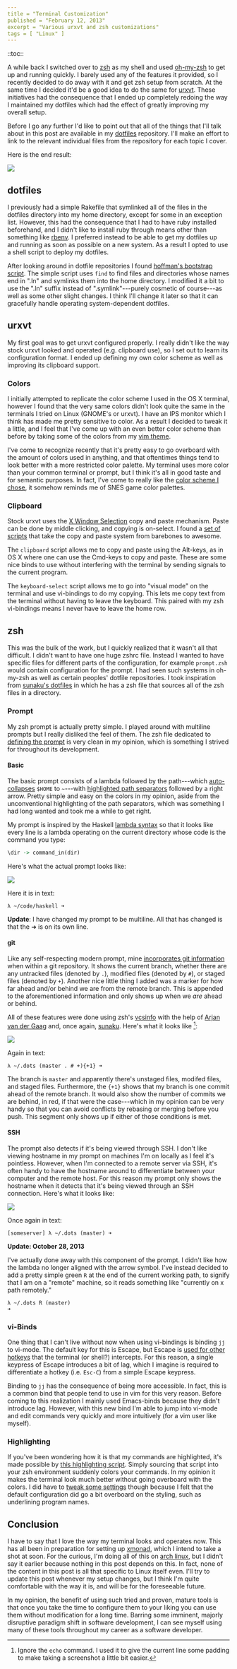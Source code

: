 ```yaml
---
title = "Terminal Customization"
published = "February 12, 2013"
excerpt = "Various urxvt and zsh customizations"
tags = [ "Linux" ]
---
```


::toc::

A while back I switched over to [zsh](http://en.wikipedia.org/wiki/Z_shell) as my shell and used [oh-my-zsh](https://github.com/robbyrussell/oh-my-zsh) to get up and running quickly. I barely used any of the features it provided, so I recently decided to do away with it and get zsh setup from scratch. At the same time I decided it'd be a good idea to do the same for [urxvt](http://en.wikipedia.org/wiki/Rxvt-unicode). These initiatives had the consequence that I ended up completely redoing the way I maintained my dotfiles which had the effect of greatly improving my overall setup.

Before I go any further I'd like to point out that all of the things that I'll talk about in this post are available in my [dotfiles](https://github.com/blaenk/dots) repository. I'll make an effort to link to the relevant individual files from the repository for each topic I cover.

Here is the end result:

<img src="/images/posts/terminal-customization/urxvt.png" class="center">

## dotfiles

I previously had a simple Rakefile that symlinked all of the files in the dotfiles directory into my home directory, except for some in an exception list. However, this had the consequence that I had to have ruby installed beforehand, and I didn't like to install ruby through means other than something like [rbenv](https://github.com/sstephenson/rbenv/). I preferred instead to be able to get my dotfiles up and running as soon as possible on a new system. As a result I opted to use a shell script to deploy my dotfiles.

After looking around in dotfile repositories I found [hoffman's bootstrap script](https://github.com/holman/dotfiles/blob/master/script/bootstrap). The simple script uses `find` to find files and directories whose names end in ".ln" and symlinks them into the home directory. I modified it a bit to use the ".ln" suffix instead of ".symlink"---purely cosmetic of course---as well as some other slight changes. I think I'll change it later so that it can gracefully handle operating system-dependent dotfiles.

## urxvt

My first goal was to get urxvt configured properly. I really didn't like the way stock urxvt looked and operated (e.g. clipboard use), so I set out to learn its configuration format. I ended up defining my own color scheme as well as improving its clipboard support.

### Colors

I initially attempted to replicate the color scheme I used in the OS X terminal, however I found that the very same colors didn't look quite the same in the terminals I tried on Linux (GNOME's or urxvt). I have an IPS monitor which I think has made me pretty sensitive to color. As a result I decided to tweak it a little, and I feel that I've come up with an even better color scheme than before by taking some of the colors from my [vim theme](https://github.com/blaenk/dots/blob/master/vim/vim.ln/colors/blaenk.vim).

I've come to recognize recently that it's pretty easy to go overboard with the amount of colors used in anything, and that oftentimes things tend to look better with a more restricted color palette. My terminal uses more color than your common terminal or prompt, but I think it's all in good taste and for semantic purposes. In fact, I've come to really like the [color scheme I chose](https://github.com/blaenk/dots/blob/master/X11/Xresources.ln#L40), it somehow reminds me of SNES game color palettes.

### Clipboard

Stock urxvt uses the [X Window Selection](http://en.wikipedia.org/wiki/X_Window_selection) copy and paste mechanism. Paste can be done by middle clicking, and copying is on-select. I found a [set of scripts](https://github.com/muennich/urxvt-perls) that take the copy and paste system from barebones to awesome.

The `clipboard` script allows me to copy and paste using the Alt-keys, as in OS X where one can use the Cmd-keys to copy and paste. These are some nice binds to use without interfering with the terminal by sending signals to the current program.

The `keyboard-select` script allows me to go into "visual mode" on the terminal and use vi-bindings to do my copying. This lets me copy text from the terminal without having to leave the keyboard. This paired with my zsh vi-bindings means I never have to leave the home row.

## zsh

This was the bulk of the work, but I quickly realized that it wasn't all that difficult. I didn't want to have one huge zshrc file. Instead I wanted to have specific files for different parts of the configuration, for example `prompt.zsh` would contain configuration for the prompt. I had seen such systems in oh-my-zsh as well as certain peoples' dotfile repositories. I took inspiration from [sunaku's dotfiles](https://github.com/sunaku/home) in which he has a zsh file that sources all of the zsh files in a directory.

### Prompt

My zsh prompt is actually pretty simple. I played around with multiline prompts but I really disliked the feel of them. The zsh file dedicated to [defining the prompt](https://github.com/blaenk/dots/blob/master/zsh/zsh/prompt.zsh) is very clean in my opinion, which is something I strived for throughout its development.

#### Basic

The basic prompt consists of a lambda followed by the path---which [auto-collapses](http://stevelosh.com/blog/2010/02/my-extravagant-zsh-prompt/#current-directory) `$HOME` to `~`---with [highlighted path separators](http://superuser.com/questions/49092/how-to-format-the-path-in-a-zsh-prompt) followed by a right arrow. Pretty simple and easy on the colors in my opinion, aside from the unconventional highlighting of the path separators, which was something I had long wanted and took me a while to get right.

My prompt is inspired by the Haskell [lambda syntax](http://www.haskell.org/haskellwiki/Lambda_abstraction) so that it looks like every line is a lambda operating on the current directory whose code is the command you type:

``` haskell
\dir -> command_in(dir)
```

Here's what the actual prompt looks like:

<img src="/images/posts/terminal-customization/basic-prompt.png" class="center">

Here it is in text:

```
λ ~/code/haskell ➜
```

**Update**: I have changed my prompt to be multiline. All that has changed is that the ➜ is on its own line.

#### git

Like any self-respecting modern prompt, mine [incorporates git information](https://github.com/blaenk/dots/blob/master/zsh/zsh/vcsinfo.zsh) when within a git repository. It shows the current branch, whether there are any untracked files (denoted by `.`), modified files (denoted by `#`), or staged files (denoted by `+`). Another nice little thing I added was a marker for how far ahead and/or behind we are from the remote branch. This is appended to the aforementioned information and only shows up when we _are_ ahead or behind.

All of these features were done using zsh's [vcsinfo](http://zsh.sourceforge.net/Doc/Release/User-Contributions.html#Version-Control-Information) with the help of [Arjan van der Gaag](http://arjanvandergaag.nl/blog/customize-zsh-prompt-with-vcs-info.html) and, once again, [sunaku](https://github.com/sunaku/home/blob/master/.zsh/config/prompt.zsh). Here's what it looks like [^echo]\:

<img src="/images/posts/terminal-customization/git-prompt.png" class="center">

Again in text:

```
λ ~/.dots (master . # +){+1} ➜ 
```

The branch is `master` and apparently there's unstaged files, modifed files, and staged files. Furthermore, the `{+1}` shows that my branch is one commit ahead of the remote branch. It would also show the number of commits we are behind, in red, if that were the case---which in my opinion can be very handy so that you can avoid conflicts by rebasing or merging before you push. This segment only shows up if either of those conditions is met.

#### SSH

The prompt also detects if it's being viewed through SSH. I don't like viewing hostname in my prompt on machines I'm on locally as I feel it's pointless. However, when I'm connected to a remote server via SSH, it's often handy to have the hostname around to differentiate between your computer and the remote host. For this reason my prompt only shows the hostname when it detects that it's being viewed through an SSH connection. Here's what it looks like:

<img src="/images/posts/terminal-customization/ssh-prompt.png" class="center">

Once again in text:

```
[someserver] λ ~/.dots (master) ➜ 
```

**Update: October 28, 2013**

I've actually done away with this component of the prompt. I didn't like how the lambda no longer aligned with the arrow symbol. I've instead decided to add a pretty simple green `R` at the end of the current working path, to signify that I am on a "remote" machine, so it reads something like "currently on x path remotely."

```
λ ~/.dots R (master)
➜
```

### vi-Binds

One thing that I can't live without now when using vi-bindings is binding `jj` to vi-mode. The default key for this is Escape, but Escape is [used for other hotkeys](http://unix.stackexchange.com/questions/23138/esc-key-causes-a-small-delay-in-terminal-due-to-its-alt-behavior) that the terminal (or shell?) intercepts. For this reason, a single keypress of Escape introduces a bit of lag, which I imagine is required to differentiate a hotkey (i.e. `Esc-C`) from a simple Escape keypress.

Binding to `jj` has the consequence of being more accessible. In fact, this is a common bind that people tend to use in vim for this very reason. Before coming to this realization I mainly used Emacs-binds because they didn't introduce lag. However, with this new bind I'm able to jump into vi-mode and edit commands very quickly and more intuitively (for a vim user like myself).

### Highlighting

If you've been wondering how it is that my commands are highlighted, it's made possible by [this highlighting script](https://github.com/zsh-users/zsh-syntax-highlighting). Simply sourcing that script into your zsh environment suddenly colors your commands. In my opinion it makes the terminal look much better without going overboard with the colors. I did have to [tweak some settings](https://github.com/blaenk/dots/blob/master/zsh/zsh/highlight.zsh) though because I felt that the default configuration did go a bit overboard on the styling, such as underlining program names.

## Conclusion

I have to say that I love the way my terminal looks and operates now. This has all been in preparation for setting up [xmonad](http://en.wikipedia.org/wiki/xmonad), which I intend to take a shot at soon. For the curious, I'm doing all of this on [arch linux](http://www.archlinux.org/), but I didn't say it earlier because nothing in this post depends on this. In fact, none of the content in this post is all that specific to Linux itself even. I'll try to update this post whenever my setup changes, but I think I'm quite comfortable with the way it is, and will be for the foreseeable future.

In my opinion, the benefit of using such tried and proven, mature tools is that once you take the time to configure them to your liking you can use them without modification for a long time. Barring some imminent, majorly disruptive paradigm shift in software development, I can see myself using many of these tools throughout my career as a software developer.

[^echo]: Ignore the `echo` command. I used it to give the current line some padding to make taking a screenshot a little bit easier.
